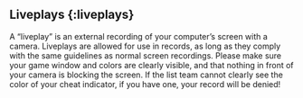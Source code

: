 ## Liveplays {:liveplays}

A “liveplay” is an external recording of your computer’s screen with a camera. Liveplays are allowed for use in records, as long as they comply with the same guidelines as normal screen recordings. Please make sure your game window and colors are clearly visible, and that nothing in front of your camera is blocking the screen. If the list team cannot clearly see the color of your cheat indicator, if you have one, your record will be denied!